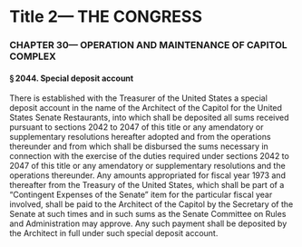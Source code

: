 
# Title 2— THE CONGRESS
### CHAPTER 30— OPERATION AND MAINTENANCE OF CAPITOL COMPLEX
#### § 2044. Special deposit account

There is established with the Treasurer of the United States a special deposit account in the name of the Architect of the Capitol for the United States Senate Restaurants, into which shall be deposited all sums received pursuant to sections 2042 to 2047 of this title or any amendatory or supplementary resolutions hereafter adopted and from the operations thereunder and from which shall be disbursed the sums necessary in connection with the exercise of the duties required under sections 2042 to 2047 of this title or any amendatory or supplementary resolutions and the operations thereunder. Any amounts appropriated for fiscal year 1973 and thereafter from the Treasury of the United States, which shall be part of a “Contingent Expenses of the Senate” item for the particular fiscal year involved, shall be paid to the Architect of the Capitol by the Secretary of the Senate at such times and in such sums as the Senate Committee on Rules and Administration may approve. Any such payment shall be deposited by the Architect in full under such special deposit account.
